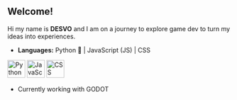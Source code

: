 ## Welcome!

Hi my name is **DESVO** and I am on a journey to explore game dev to turn my ideas into experiences.

- **Languages:**
  Python 🐍 | JavaScript (JS) | CSS

<img src="https://img.icons8.com/color/48/000000/python.png" alt="Python" width="40"/>
<img src="https://img.icons8.com/color/48/000000/javascript--v1.png" alt="JavaScript" width="40"/>
<img src="https://img.icons8.com/color/48/000000/css3.png" alt="CSS" width="40"/>

- Currently working with GODOT
